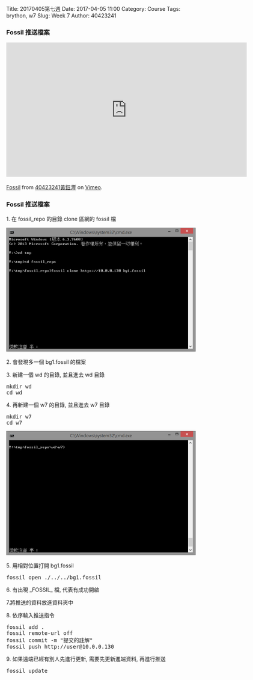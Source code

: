 Title: 20170405第七週
Date: 2017-04-05 11:00
Category: Course
Tags: brython, w7
Slug: Week 7
Author: 40423241

<h3>Fossil 推送檔案</h3>
<iframe src="https://player.vimeo.com/video/212761652" width="640" height="357" frameborder="0" webkitallowfullscreen mozallowfullscreen allowfullscreen></iframe>
<p><a href="https://vimeo.com/212761652">Fossil</a> from <a href="https://vimeo.com/user63213368">40423241黃鈺灃</a> on <a href="https://vimeo.com">Vimeo</a>.</p>


<h3>Fossil 推送檔案</h3>
<p>1. 在 fossil_repo 的目錄 clone 區網的 fossil 檔</p>
<p><img src="../data/fossil clone.png" width="800" />

<p>2. 會發現多一個 bg1.fossil 的檔案</p>

<p>3. 新建一個 wd 的目錄, 並且進去 wd 目錄</p>
<pre>
mkdir wd
cd wd</pre>

<p>4. 再新建一個 w7 的目錄, 並且進去 w7 目錄</p>
<pre>
mkdir w7
cd w7</pre>
<p><img src="../data/cd w7.png" width="800" />

<p>5. 用相對位置打開 bg1.fossil </p>
<pre>fossil open ./../../bg1.fossil</pre>

<p>6. 有出現 _FOSSIL_ 檔, 代表有成功開啟</p>

<p>7.將推送的資料放進資料夾中</p>

<p>8. 依序輸入推送指令</p>
<pre>
fossil add .
fossil remote-url off
fossil commit -m "提交的註解"
fossil push http://user@10.0.0.130 </pre>

<p>9. 如果遠端已經有別人先進行更新, 需要先更新進端資料, 再進行推送</p>
<pre>
fossil update</pre>



















